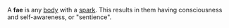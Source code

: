 A **fae** is any [body](<./Æther/Body.md>) with a [spark](<./Æther/Spark.md>). This results in them having consciousness and self-awareness, or "sentience".